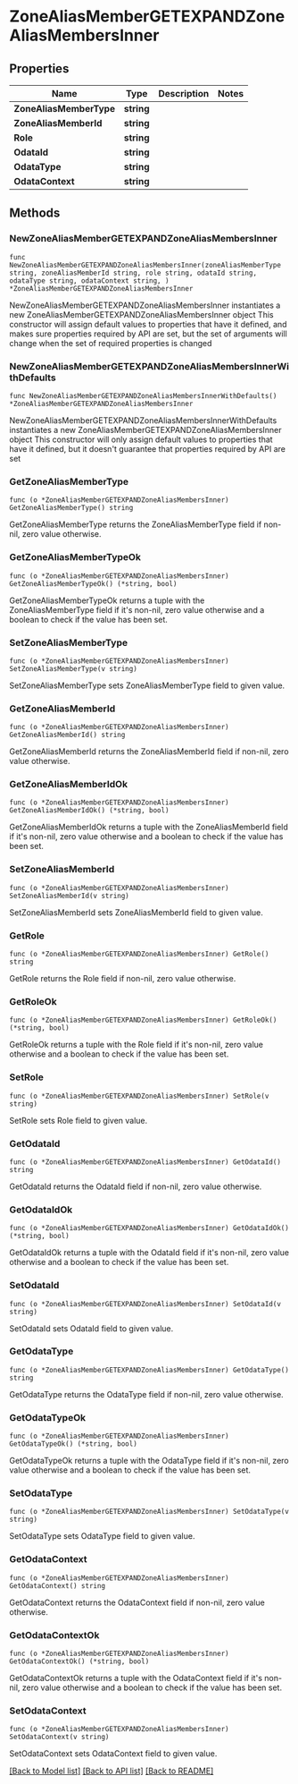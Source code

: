 # ZoneAliasMemberGETEXPANDZoneAliasMembersInner

## Properties

Name | Type | Description | Notes
------------ | ------------- | ------------- | -------------
**ZoneAliasMemberType** | **string** |  | 
**ZoneAliasMemberId** | **string** |  | 
**Role** | **string** |  | 
**OdataId** | **string** |  | 
**OdataType** | **string** |  | 
**OdataContext** | **string** |  | 

## Methods

### NewZoneAliasMemberGETEXPANDZoneAliasMembersInner

`func NewZoneAliasMemberGETEXPANDZoneAliasMembersInner(zoneAliasMemberType string, zoneAliasMemberId string, role string, odataId string, odataType string, odataContext string, ) *ZoneAliasMemberGETEXPANDZoneAliasMembersInner`

NewZoneAliasMemberGETEXPANDZoneAliasMembersInner instantiates a new ZoneAliasMemberGETEXPANDZoneAliasMembersInner object
This constructor will assign default values to properties that have it defined,
and makes sure properties required by API are set, but the set of arguments
will change when the set of required properties is changed

### NewZoneAliasMemberGETEXPANDZoneAliasMembersInnerWithDefaults

`func NewZoneAliasMemberGETEXPANDZoneAliasMembersInnerWithDefaults() *ZoneAliasMemberGETEXPANDZoneAliasMembersInner`

NewZoneAliasMemberGETEXPANDZoneAliasMembersInnerWithDefaults instantiates a new ZoneAliasMemberGETEXPANDZoneAliasMembersInner object
This constructor will only assign default values to properties that have it defined,
but it doesn't guarantee that properties required by API are set

### GetZoneAliasMemberType

`func (o *ZoneAliasMemberGETEXPANDZoneAliasMembersInner) GetZoneAliasMemberType() string`

GetZoneAliasMemberType returns the ZoneAliasMemberType field if non-nil, zero value otherwise.

### GetZoneAliasMemberTypeOk

`func (o *ZoneAliasMemberGETEXPANDZoneAliasMembersInner) GetZoneAliasMemberTypeOk() (*string, bool)`

GetZoneAliasMemberTypeOk returns a tuple with the ZoneAliasMemberType field if it's non-nil, zero value otherwise
and a boolean to check if the value has been set.

### SetZoneAliasMemberType

`func (o *ZoneAliasMemberGETEXPANDZoneAliasMembersInner) SetZoneAliasMemberType(v string)`

SetZoneAliasMemberType sets ZoneAliasMemberType field to given value.


### GetZoneAliasMemberId

`func (o *ZoneAliasMemberGETEXPANDZoneAliasMembersInner) GetZoneAliasMemberId() string`

GetZoneAliasMemberId returns the ZoneAliasMemberId field if non-nil, zero value otherwise.

### GetZoneAliasMemberIdOk

`func (o *ZoneAliasMemberGETEXPANDZoneAliasMembersInner) GetZoneAliasMemberIdOk() (*string, bool)`

GetZoneAliasMemberIdOk returns a tuple with the ZoneAliasMemberId field if it's non-nil, zero value otherwise
and a boolean to check if the value has been set.

### SetZoneAliasMemberId

`func (o *ZoneAliasMemberGETEXPANDZoneAliasMembersInner) SetZoneAliasMemberId(v string)`

SetZoneAliasMemberId sets ZoneAliasMemberId field to given value.


### GetRole

`func (o *ZoneAliasMemberGETEXPANDZoneAliasMembersInner) GetRole() string`

GetRole returns the Role field if non-nil, zero value otherwise.

### GetRoleOk

`func (o *ZoneAliasMemberGETEXPANDZoneAliasMembersInner) GetRoleOk() (*string, bool)`

GetRoleOk returns a tuple with the Role field if it's non-nil, zero value otherwise
and a boolean to check if the value has been set.

### SetRole

`func (o *ZoneAliasMemberGETEXPANDZoneAliasMembersInner) SetRole(v string)`

SetRole sets Role field to given value.


### GetOdataId

`func (o *ZoneAliasMemberGETEXPANDZoneAliasMembersInner) GetOdataId() string`

GetOdataId returns the OdataId field if non-nil, zero value otherwise.

### GetOdataIdOk

`func (o *ZoneAliasMemberGETEXPANDZoneAliasMembersInner) GetOdataIdOk() (*string, bool)`

GetOdataIdOk returns a tuple with the OdataId field if it's non-nil, zero value otherwise
and a boolean to check if the value has been set.

### SetOdataId

`func (o *ZoneAliasMemberGETEXPANDZoneAliasMembersInner) SetOdataId(v string)`

SetOdataId sets OdataId field to given value.


### GetOdataType

`func (o *ZoneAliasMemberGETEXPANDZoneAliasMembersInner) GetOdataType() string`

GetOdataType returns the OdataType field if non-nil, zero value otherwise.

### GetOdataTypeOk

`func (o *ZoneAliasMemberGETEXPANDZoneAliasMembersInner) GetOdataTypeOk() (*string, bool)`

GetOdataTypeOk returns a tuple with the OdataType field if it's non-nil, zero value otherwise
and a boolean to check if the value has been set.

### SetOdataType

`func (o *ZoneAliasMemberGETEXPANDZoneAliasMembersInner) SetOdataType(v string)`

SetOdataType sets OdataType field to given value.


### GetOdataContext

`func (o *ZoneAliasMemberGETEXPANDZoneAliasMembersInner) GetOdataContext() string`

GetOdataContext returns the OdataContext field if non-nil, zero value otherwise.

### GetOdataContextOk

`func (o *ZoneAliasMemberGETEXPANDZoneAliasMembersInner) GetOdataContextOk() (*string, bool)`

GetOdataContextOk returns a tuple with the OdataContext field if it's non-nil, zero value otherwise
and a boolean to check if the value has been set.

### SetOdataContext

`func (o *ZoneAliasMemberGETEXPANDZoneAliasMembersInner) SetOdataContext(v string)`

SetOdataContext sets OdataContext field to given value.



[[Back to Model list]](../README.md#documentation-for-models) [[Back to API list]](../README.md#documentation-for-api-endpoints) [[Back to README]](../README.md)


